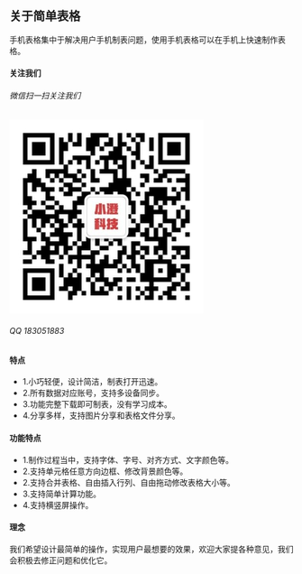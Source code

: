 ## 关于简单表格
手机表格集中于解决用户手机制表问题，使用手机表格可以在手机上快速制作表格。

#### 关注我们
###### 微信扫一扫关注我们
![af](https://github.com/JXUnx1/PhoneTable/blob/master/qrcode_for_gh_4fc83cb109ec_344.jpg?raw=true "af")
###### QQ 183051883

#### 特点
* 1.小巧轻便，设计简洁，制表打开迅速。
* 2.所有数据对应账号，支持多设备同步。
* 3.功能完整下载即可制表，没有学习成本。
* 4.分享多样，支持图片分享和表格文件分享。

#### 功能特点
* 1.制作过程当中，支持字体、字号、对齐方式、文字颜色等。
* 2.支持单元格任意方向边框、修改背景颜色等。
* 2.支持合并表格、自由插入行列、自由拖动修改表格大小等。
* 3.支持简单计算功能。
* 4.支持横竖屏操作。

#### 理念
我们希望设计最简单的操作，实现用户最想要的效果，欢迎大家提各种意见，我们会积极去修正问题和优化它。

